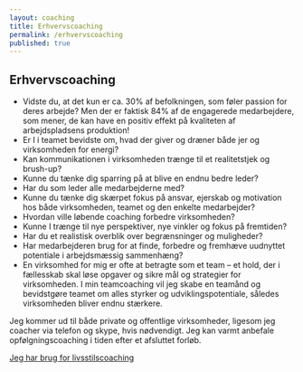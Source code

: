 ```yaml
---
layout: coaching
title: Erhvervscoaching
permalink: /erhvervscoaching
published: true
---
```


## Erhvervscoaching

- Vidste du, at det kun er ca. 30% af befolkningen, som føler passion for deres arbejde? Men der er faktisk 84% af de engagerede medarbejdere, som mener, de kan have en positiv effekt på kvaliteten af arbejdspladsens produktion!
- Er I i teamet bevidste om, hvad der giver og dræner både jer og virksomheden for energi?
- Kan kommunikationen i virksomheden trænge til et realitetstjek og brush-up?
- Kunne du tænke dig sparring på at blive en endnu bedre leder?
- Har du som leder alle medarbejderne med?
- Kunne du tænke dig skærpet fokus på ansvar, ejerskab og motivation hos både virksomheden, teamet og den enkelte medarbejder?
- Hvordan ville løbende coaching forbedre virksomheden?
- Kunne I trænge til nye perspektiver, nye vinkler og fokus på fremtiden?
- Har du et realistisk overblik over begrænsninger og muligheder?
- Har medarbejderen brug for at finde, forbedre og fremhæve uudnyttet potentiale i arbejdsmæssig sammenhæng?
- En virksomhed for mig er ofte at betragte som et team – et hold, der i fællesskab skal løse opgaver og sikre mål og strategier for virksomheden. I min teamcoaching vil jeg skabe en teamånd og bevidstgøre teamet om alles styrker og udviklingspotentiale, således virksomheden bliver endnu stærkere.

Jeg kommer ud til både private og offentlige virksomheder, ligesom jeg coacher via telefon og skype, hvis nødvendigt. Jeg kan varmt anbefale opfølgningscoaching i tiden efter et afsluttet forløb.

[Jeg har brug for livsstilscoaching](/coaching)
